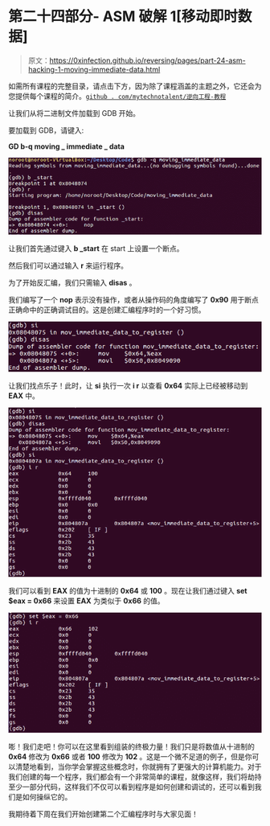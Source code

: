 # 第二十四部分- ASM 破解 1[移动即时数据]

> 原文：<https://0xinfection.github.io/reversing/pages/part-24-asm-hacking-1-moving-immediate-data.html>

如需所有课程的完整目录，请点击下方，因为除了课程涵盖的主题之外，它还会为您提供每个课程的简介。[`github . com/mytechnotalent/逆向工程-教程`](https://github.com/mytechnotalent/Reverse-Engineering-Tutorial)

让我们从将二进制文件加载到 GDB 开始。

要加载到 GDB，请键入:

**GD b-q moving _ immediate _ data**

![](img/90001aeca121dbab6f9b7dee7e33abb8.png)

让我们首先通过键入 **b _start** 在 start 上设置一个断点。

然后我们可以通过输入 **r** 来运行程序。

为了开始反汇编，我们只需输入 **disas** 。

我们编写了一个 **nop** 表示没有操作，或者从操作码的角度编写了 **0x90** 用于断点正确命中的正确调试目的。这是创建汇编程序时的一个好习惯。

![](img/5374310fd38507e9e14ff9e311392c67.png)

让我们找点乐子！此时，让 **si** 执行一次 **i r** 以查看 **0x64** 实际上已经被移动到 **EAX** 中。

![](img/bf69b17f8d45d905f01582174916c450.png)

我们可以看到 **EAX** 的值为十进制的 **0x64** 或 **100** 。现在让我们通过键入 **set $eax = 0x66** 来设置 **EAX** 为类似于 **0x66** 的值。

![](img/99914d42432830ddce7f2a30f686bdcf.png)

嘭！我们走吧！你可以在这里看到组装的终极力量！我们只是将数值从十进制的 **0x64** 修改为 **0x66** 或者 **100** 修改为 **102** 。这是一个微不足道的例子，但是你可以清楚地看到，当你学会掌握这些概念时，你就拥有了更强大的计算机能力。对于我们创建的每一个程序，我们都会有一个非常简单的课程，就像这样，我们将劫持至少一部分代码，这样我们不仅可以看到程序是如何创建和调试的，还可以看到我们是如何操纵它的。

我期待着下周在我们开始创建第二个汇编程序时与大家见面！